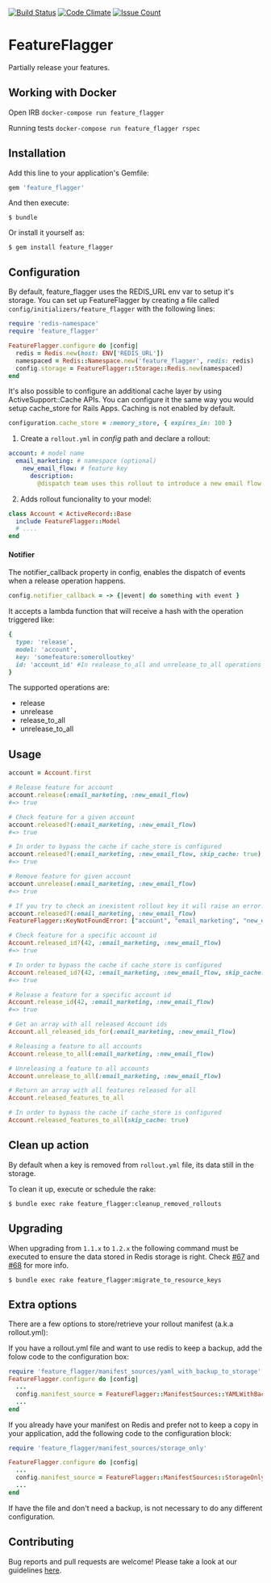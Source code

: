 [![Build Status](https://travis-ci.org/ResultadosDigitais/feature_flagger.svg?branch=master)](https://travis-ci.org/ResultadosDigitais/feature_flagger) [![Code Climate](https://codeclimate.com/github/ResultadosDigitais/feature_flagger/badges/gpa.svg)](https://codeclimate.com/github/ResultadosDigitais/feature_flagger) [![Issue Count](https://codeclimate.com/github/ResultadosDigitais/feature_flagger/badges/issue_count.svg)](https://codeclimate.com/github/ResultadosDigitais/feature_flagger)

# FeatureFlagger

Partially release your features.

## Working with Docker

Open IRB
`docker-compose run feature_flagger`

Running tests
`docker-compose run feature_flagger rspec`

## Installation

Add this line to your application's Gemfile:

```ruby
gem 'feature_flagger'
```

And then execute:

    $ bundle

Or install it yourself as:

    $ gem install feature_flagger

## Configuration

By default, feature_flagger uses the REDIS_URL env var to setup it's storage.
You can set up FeatureFlagger by creating a file called ```config/initializers/feature_flagger``` with the following lines:
```ruby
require 'redis-namespace'
require 'feature_flagger'

FeatureFlagger.configure do |config|
  redis = Redis.new(host: ENV['REDIS_URL'])
  namespaced = Redis::Namespace.new('feature_flagger', redis: redis)
  config.storage = FeatureFlagger::Storage::Redis.new(namespaced)
end
```

It's also possible to configure an additional cache layer by using ActiveSupport::Cache APIs. You can configure it the same way you would setup cache_store for Rails Apps. Caching is not enabled by default.


```ruby
configuration.cache_store = :memory_store, { expires_in: 100 }

```


1. Create a `rollout.yml` in _config_ path and declare a rollout:
```yml
account: # model name
  email_marketing: # namespace (optional)
    new_email_flow: # feature key
      description:
        @dispatch team uses this rollout to introduce a new email flow for certains users. Read more at [link]
```

2. Adds rollout funcionality to your model:
```ruby
class Account < ActiveRecord::Base
  include FeatureFlagger::Model
  # ....
end
```
#### Notifier
The notifier_callback property in config, enables the dispatch of events when a release operation happens.
```ruby
config.notifier_callback = -> {|event| do something with event }
```


It accepts a lambda function that will receive a hash with the operation triggered like:
```ruby
{
  type: 'release',
  model: 'account',
  key: 'somefeature:somerolloutkey'
  id: 'account_id' #In realease_to_all and unrelease_to_all operations id will be nil 
}
```

The supported operations are:
* release
* unrelease
* release_to_all
* unrelease_to_all 


## Usage

```ruby
account = Account.first

# Release feature for account
account.release(:email_marketing, :new_email_flow)
#=> true

# Check feature for a given account
account.released?(:email_marketing, :new_email_flow)
#=> true

# In order to bypass the cache if cache_store is configured
account.released?(:email_marketing, :new_email_flow, skip_cache: true)
#=> true

# Remove feature for given account
account.unrelease(:email_marketing, :new_email_flow)
#=> true

# If you try to check an inexistent rollout key it will raise an error.
account.released?(:email_marketing, :new_email_flow)
FeatureFlagger::KeyNotFoundError: ["account", "email_marketing", "new_email_flo"]

# Check feature for a specific account id
Account.released_id?(42, :email_marketing, :new_email_flow)
#=> true

# In order to bypass the cache if cache_store is configured
Account.released_id?(42, :email_marketing, :new_email_flow, skip_cache: true)
#=> true

# Release a feature for a specific account id
Account.release_id(42, :email_marketing, :new_email_flow)
#=> true

# Get an array with all released Account ids
Account.all_released_ids_for(:email_marketing, :new_email_flow)

# Releasing a feature to all accounts
Account.release_to_all(:email_marketing, :new_email_flow)

# Unreleasing a feature to all accounts
Account.unrelease_to_all(:email_marketing, :new_email_flow)

# Return an array with all features released for all
Account.released_features_to_all

# In order to bypass the cache if cache_store is configured
Account.released_features_to_all(skip_cache: true)

```

## Clean up action

By default when a key is removed from `rollout.yml` file, its data still in the storage.

To clean it up, execute or schedule the rake:

    $ bundle exec rake feature_flagger:cleanup_removed_rollouts

## Upgrading

When upgrading from `1.1.x` to `1.2.x` the following command must be executed
to ensure the data stored in Redis storage is right. Check [#67](https://github.com/ResultadosDigitais/feature_flagger/pull/67) and [#68](https://github.com/ResultadosDigitais/feature_flagger/pull/68) for more info.

    $ bundle exec rake feature_flagger:migrate_to_resource_keys

## Extra options

There are a few options to store/retrieve your rollout manifest (a.k.a rollout.yml):

If you have a rollout.yml file and want to use redis to keep a backup, add the folow code to the configuration box:

```ruby
require 'feature_flagger/manifest_sources/yaml_with_backup_to_storage'
FeatureFlagger.configure do |config|
  ...
  config.manifest_source = FeatureFlagger::ManifestSources::YAMLWithBackupToStorage.new(config.storage)
  ...
end
```

If you already have your manifest on Redis and prefer not to keep a copy in your application, add the following code to the configuration block:

```ruby
require 'feature_flagger/manifest_sources/storage_only'

FeatureFlagger.configure do |config|
  ...
  config.manifest_source = FeatureFlagger::ManifestSources::StorageOnly.new(config.storage)
  ...
end
```

If have the file and don't need a backup, is not necessary to do any different configuration.

## Contributing

Bug reports and pull requests are welcome!
Please take a look at our guidelines [here](CONTRIBUTING.md).
